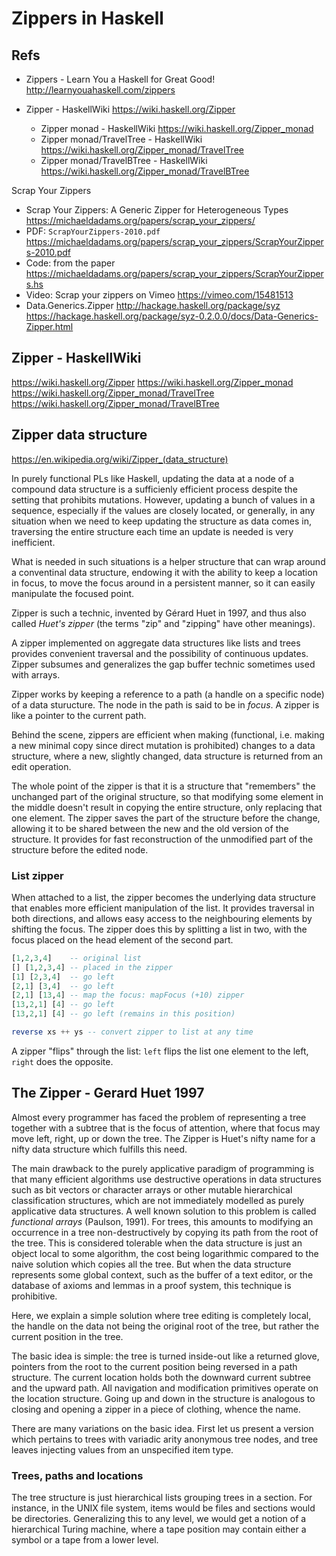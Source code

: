 # Zippers in Haskell

## Refs

* Zippers - Learn You a Haskell for Great Good!
http://learnyouahaskell.com/zippers

* Zipper - HaskellWiki
  https://wiki.haskell.org/Zipper
  * Zipper monad - HaskellWiki
  https://wiki.haskell.org/Zipper_monad
  * Zipper monad/TravelTree - HaskellWiki
  https://wiki.haskell.org/Zipper_monad/TravelTree
  * Zipper monad/TravelBTree - HaskellWiki
  https://wiki.haskell.org/Zipper_monad/TravelBTree

Scrap Your Zippers
- Scrap Your Zippers: A Generic Zipper for Heterogeneous Types
  https://michaeldadams.org/papers/scrap_your_zippers/
- PDF: `ScrapYourZippers-2010.pdf`
  https://michaeldadams.org/papers/scrap_your_zippers/ScrapYourZippers-2010.pdf
- Code: from the paper
  https://michaeldadams.org/papers/scrap_your_zippers/ScrapYourZippers.hs
- Video: Scrap your zippers on Vimeo
  https://vimeo.com/15481513
- Data.Generics.Zipper
  http://hackage.haskell.org/package/syz
  https://hackage.haskell.org/package/syz-0.2.0.0/docs/Data-Generics-Zipper.html


## Zipper - HaskellWiki

https://wiki.haskell.org/Zipper
https://wiki.haskell.org/Zipper_monad
https://wiki.haskell.org/Zipper_monad/TravelTree
https://wiki.haskell.org/Zipper_monad/TravelBTree



## Zipper data structure

https://en.wikipedia.org/wiki/Zipper_(data_structure)

In purely functional PLs like Haskell, updating the data at a node of a compound data structure is a sufficienly efficient process despite the setting that prohibits mutations. However, updating a bunch of values in a sequence, especially if the values are closely located, or generally, in any situation when we need to keep updating the structure as data comes in, traversing the entire structure each time an update is needed is very inefficient.

What is needed in such situations is a helper structure that can wrap around a conventinal data structure, endowing it with the ability to keep a location in focus, to move the focus around in a persistent manner, so it can easily manipulate the focused point.

Zipper is such a technic, invented by Gérard Huet in 1997, and thus also called *Huet's zipper* (the terms "zip" and "zipping" have other meanings).

A zipper implemented on aggregate data structures like lists and trees provides convenient traversal and the possibility of continuous updates. Zipper subsumes and generalizes the gap buffer technic sometimes used with arrays.

Zipper works by keeping a reference to a path (a handle on a specific node) of a data sturucture. The node in the path is said to be in *focus*. A zipper is like a pointer to the current path.

Behind the scene, zippers are efficient when making (functional, i.e. making a new minimal copy since direct mutation is prohibited) changes to a data structure, where a new, slightly changed, data structure is returned from an edit operation.

The whole point of the zipper is that it is a structure that "remembers" the unchanged part of the original structure, so that modifying some element in the middle doesn't result in copying the entire structure, only replacing that one element. The zipper saves the part of the structure before the change, allowing it to be shared between the new and the old version of the structure. It provides for fast reconstruction of the unmodified part of the structure before the edited node.


### List zipper

When attached to a list, the zipper becomes the underlying data structure that enables more efficient manipulation of the list. It provides traversal in both directions, and allows easy access to the neighbouring elements by shifting the focus. The zipper does this by splitting a list in two, with the focus placed on the head element of the second part.

```hs
[1,2,3,4]    -- original list
[] [1,2,3,4] -- placed in the zipper
[1] [2,3,4]  -- go left
[2,1] [3,4]  -- go left
[2,1] [13,4] -- map the focus: mapFocus (+10) zipper
[13,2,1] [4] -- go left
[13,2,1] [4] -- go left (remains in this position)

reverse xs ++ ys -- convert zipper to list at any time
```


A zipper "flips" through the list: `left` flips the list one element to the left, `right` does the opposite.







## The Zipper - Gerard Huet 1997

Almost every programmer has faced the problem of representing a tree together with a subtree that is the focus of attention, where that focus may move left, right, up or down the tree. The Zipper is Huet's nifty name for a nifty data structure which fulfills this need.

The main drawback to the purely applicative paradigm of programming is that many efficient algorithms use destructive operations in data structures such as bit vectors or character arrays or other mutable hierarchical classification structures, which are not immediately modelled as purely applicative data structures. A well known solution to this problem is called *functional arrays* (Paulson, 1991). For trees, this amounts to modifying an occurrence in a tree non-destructively by copying its path from the root of the tree. This is considered tolerable when the data structure is just an object local to some algorithm, the cost being logarithmic compared to the naive solution which copies all the tree. But when the data structure represents some global context, such as the buffer of a text editor, or the database of axioms and lemmas in a proof system, this technique is prohibitive.

Here, we explain a simple solution where tree editing is completely local, the handle on the data not being the original root of the tree, but rather the current position in the tree.

The basic idea is simple: the tree is turned inside-out like a returned glove, pointers from the root to the current position being reversed in a path structure. The current location holds both the downward current subtree and the upward path. All navigation and modification primitives operate on the location structure. Going up and down in the structure is analogous to closing and opening a zipper in a piece of clothing, whence the name.

There are many variations on the basic idea. First let us present a version which pertains to trees with variadic arity anonymous tree nodes, and tree leaves injecting values from an unspecified item type.

### Trees, paths and locations

The tree structure is just hierarchical lists grouping trees in a section. For instance, in the UNIX file system, items would be files and sections would be directories. Generalizing this to any level, we would get a notion of a hierarchical Turing machine, where a tape position may contain either a symbol or a tape from a lower level.
